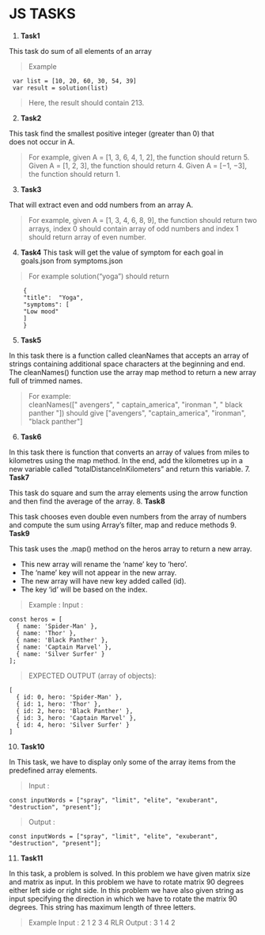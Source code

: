 # JS TASKS
 1. **Task1**

This task do sum of all elements of an array

> Example

    
     var list = [10, 20, 60, 30, 54, 39]  
	 var result = solution(list)

> Here, the result should contain 213.

 2. **Task2**

This task find the smallest positive integer (greater than 0) that  
does not occur in A.

> For example,  given A = [1, 3, 6, 4, 1, 2], the function  should
> return 5.   Given A = [1, 2, 3], the function should return 4.   Given
> A = [−1, −3], the function should return 1.

 3. **Task3**

That will extract even and odd numbers from an array A. 

> For example,  given A = [1, 3, 4, 6, 8, 9], the function  should
> return two arrays, index 0 should   contain array of odd numbers and
> index 1 should return array of even number.

 4. **Task4**
 This task will get the value of symptom for each goal in goals.json from symptoms.json

> For example solution(“yoga”) should return

		{  
		"title":  "Yoga",  
		"symptoms": [  
		"Low mood"  
		]
		}

 5. **Task5**

In this task there is a function called cleanNames that accepts an array of strings containing additional space characters at the beginning and end. The cleanNames() function  use the array map method to return a new array full of trimmed names.
> For example:  
> cleanNames([" avengers", "   captain_america", "ironman   ", " black
> panther   "])  should give ["avengers", "captain_america", "ironman",
> "black panther"]

 6. **Task6**

In this task there is function that converts an array of values from miles to kilometres using the map method. In the end, add the kilometres up in a new variable called “totalDistanceInKilometers” and return this variable.
 7. **Task7**

This task do square and sum the array elements using the arrow function and then find the average of the array.
 8. **Task8**

This task chooses even double even numbers from the array of numbers and compute the sum using Array’s filter, map and reduce methods
9. **Task9**	

This task uses the .map() method on the heros array to return a new array.  

-   This new array will rename the ‘name’ key to ‘hero’.
-   The ‘name’ key will not appear in the new array.
-   The new array will have new key added called (id).
-   The key ‘id’ will be based on the index. 

> Example : 
> Input : 

    const heros = [
      { name: 'Spider-Man' },
      { name: 'Thor' },
      { name: 'Black Panther' },
      { name: 'Captain Marvel' },
      { name: 'Silver Surfer' }
    ];

> EXPECTED OUTPUT (array of objects):

    [
      { id: 0, hero: 'Spider-Man' }, 
      { id: 1, hero: 'Thor' }, 
      { id: 2, hero: 'Black Panther' }, 
      { id: 3, hero: 'Captain Marvel' }, 
      { id: 4, hero: 'Silver Surfer' }
    ]

10. **Task10**

In This task, we have to display only some of the array items from the predefined array elements.

> Input :

    const inputWords = ["spray", "limit", "elite", "exuberant", "destruction", "present"];
    

> Output : 
 

    const inputWords = ["spray", "limit", "elite", "exuberant", "destruction", "present"];

11. **Task11**

In this task, a problem is solved.
In this problem we have given matrix size and matrix as input.
In this problem we have to rotate matrix 90 degrees either left side or right side.
In this problem we have also given string as input specifying the direction in which we have to rotate the matrix 90 degrees. This string has maximum length of three letters.

> Example 
> Input :
> 2
> 1 2
> 3 4
> RLR
> Output :
> 3 1 
> 4 2

